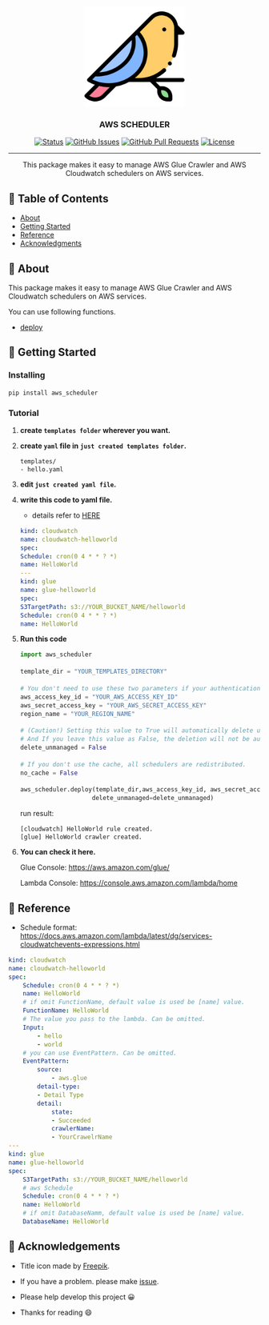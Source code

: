 <p align="center">
  <a href="" rel="noopener">
 <img width=200px height=200px src="./static/icon.png" alt="Project logo" ></a>
 <br>

 
</p>

<h3 align="center">AWS SCHEDULER</h3>

<div align="center">

[![Status](https://img.shields.io/badge/status-active-success.svg)]()
[![GitHub Issues](https://img.shields.io/github/issues/da-huin/aws_scheduler.svg)](https://github.com/da-huin/aws_scheduler/issues)
[![GitHub Pull Requests](https://img.shields.io/github/issues-pr/da-huin/aws_scheduler.svg)](https://github.com/da-huin/aws_scheduler/pulls)
[![License](https://img.shields.io/badge/license-MIT-blue.svg)](/LICENSE)

</div>

---

<p align="center"> This package makes it easy to manage AWS Glue Crawler and AWS Cloudwatch schedulers on AWS services.
    <br> 
</p>

## 📝 Table of Contents

- [About](#about)
- [Getting Started](#getting_started)
- [Reference](#reference)
- [Acknowledgments](#acknowledgement)

## 🧐 About <a name = "about"></a>

This package makes it easy to manage AWS Glue Crawler and AWS Cloudwatch schedulers on AWS services.

You can use following functions.

* [deploy](#deploy)

## 🏁 Getting Started <a name = "getting_started"></a>

### Installing

```
pip install aws_scheduler
```

### Tutorial

1. **create `templates folder` wherever you want.**

1. **create `yaml` file in `just created templates folder`.**

    ```
    templates/
    - hello.yaml
    ```

1. **edit `just created yaml file`.**

1. **write this code to yaml file.**

    * details refer to [HERE](#yaml)

    ```yaml
    kind: cloudwatch
    name: cloudwatch-helloworld
    spec:
    Schedule: cron(0 4 * * ? *)
    name: HelloWorld
    ---
    kind: glue
    name: glue-helloworld
    spec:
    S3TargetPath: s3://YOUR_BUCKET_NAME/helloworld
    Schedule: cron(0 4 * * ? *)
    name: HelloWorld
    ```

1. **Run this code**

    ```python
    import aws_scheduler

    template_dir = "YOUR_TEMPLATES_DIRECTORY"

    # You don't need to use these two parameters if your authentication file is in ~/.aws/config.
    aws_access_key_id = "YOUR_AWS_ACCESS_KEY_ID"
    aws_secret_access_key = "YOUR_AWS_SECRET_ACCESS_KEY"
    region_name = "YOUR_REGION_NAME"

    # (Caution!) Setting this value to True will automatically delete unmanaged schedulers from this package. 
    # And If you leave this value as False, the deletion will not be automatic.
    delete_unmanaged = False

    # If you don't use the cache, all schedulers are redistributed.
    no_cache = False

    aws_scheduler.deploy(template_dir,aws_access_key_id, aws_secret_access_key, region_name, no_cache=no_cache,
                        delete_unmanaged=delete_unmanaged)
    ```

    run result:
    ```
    [cloudwatch] HelloWorld rule created.
    [glue] HelloWorld crawler created.
    ```

1. **You can check it here.**

    Glue Console: https://aws.amazon.com/glue/

    Lambda Console: https://console.aws.amazon.com/lambda/home

## 🎈 Reference <a name="reference"></a>

<a name="yaml"></a>

* Schedule format: https://docs.aws.amazon.com/lambda/latest/dg/services-cloudwatchevents-expressions.html

```yaml
kind: cloudwatch
name: cloudwatch-helloworld
spec:
    Schedule: cron(0 4 * * ? *)
    name: HelloWorld
    # if omit FunctionName, default value is used be [name] value.
    FunctionName: HelloWorld
    # The value you pass to the lambda. Can be omitted.
    Input:
        - hello
        - world
    # you can use EventPattern. Can be omitted.
    EventPattern:
        source:
            - aws.glue
        detail-type:
        - Detail Type
        detail:
            state:
            - Succeeded
            crawlerName:
            - YourCrawelrName
---
kind: glue
name: glue-helloworld
spec:
    S3TargetPath: s3://YOUR_BUCKET_NAME/helloworld
    # aws Schedule
    Schedule: cron(0 4 * * ? *)
    name: HelloWorld
    # if omit DatabaseNamm, default value is used be [name] value.
    DatabaseName: HelloWorld
```

## 🎉 Acknowledgements <a name = "acknowledgement"></a>

- Title icon made by [Freepik](https://www.flaticon.com/kr/authors/freepik).

- If you have a problem. please make [issue](https://github.com/da-huin/aws_scheduler/issues).

- Please help develop this project 😀

- Thanks for reading 😄
